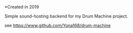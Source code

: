 *Created in 2019

Simple sound-hosting backend for my Drum Machine project.

see https://www.github.com/Yona168/drum-machine
